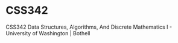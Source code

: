 # CSS342
CSS342 Data Structures, Algorithms, And Discrete Mathematics I - University of Washington | Bothell
